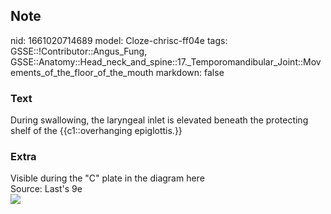 ## Note
nid: 1661020714689
model: Cloze-chrisc-ff04e
tags: GSSE::!Contributor::Angus_Fung, GSSE::Anatomy::Head_neck_and_spine::17._Temporomandibular_Joint::Movements_of_the_floor_of_the_mouth
markdown: false

### Text
During swallowing, the laryngeal inlet is elevated beneath the protecting shelf of the {{c1::overhanging epiglottis.}}

### Extra
<div>
  Visible during the "C" plate in the diagram here
</div>
<div>
  Source: Last's 9e
</div>
<div><img src=
"paste-e97d276530b1ad58fbfc3dc59a1b75c31f8acc32.jpg"></div>
